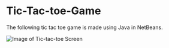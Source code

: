 # Tic-Tac-toe-Game
The following tic tac toe game is made using Java in NetBeans. 

![Image of Tic-tac-toe Screen](https://github.com/Nishi-Mayekar/Tic-Tac-toe-Game/main/tic-tac-toe-screen-min.JPG)
